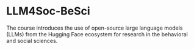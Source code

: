 # LLM4Soc-BeSci
The course introduces the use of open-source large language models (LLMs) from the Hugging Face ecosystem for research in the behavioral and social sciences. 
